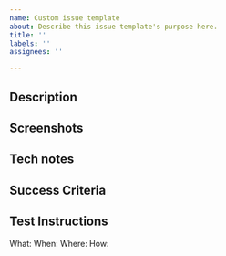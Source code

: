 ```yaml
---
name: Custom issue template
about: Describe this issue template's purpose here.
title: ''
labels: ''
assignees: ''

---
```


## Description
<!-- (required) A clear and concise layman's description. -->

## Screenshots
<!--- (optional) -->

## Tech notes
<!-- (optional) Any architectural notes, i.e. modules to use or approach to leverage. -->

## Success Criteria
<!-- (required) Definition of Done. Metrics to verify that solution is useful/valueable to users and fulfills the purpose
<!-- i.e. Search returns at least 5 valid options based on autodetected region within 3 seconds -->

## Test Instructions
<!-- (required) Describe proper functionality and instructions for use during verification testing. -->
<!-- What - functionality or code paths to test i.e. a URL/config details/examples of variations/permissions -->
<!-- When - select an option: no testing required, one time verification only, verfiy & add a regression test -->
<!-- Where - which env should it be verified on? i.e. on test env on Aug 10th, or production env after xyz is deployed -->
<!-- How - steps for manual verification. describe a failure scenario if appropriate.  -->
What: 
When: 
Where: 
How:
